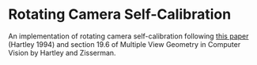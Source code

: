 # Rotating Camera Self-Calibration
An implementation of rotating camera self-calibration following [this paper](https://link.springer.com/chapter/10.1007/3-540-57956-7_52) (Hartley 1994) and section 19.6 of Multiple View Geometry in Computer Vision by Hartley and Zisserman.